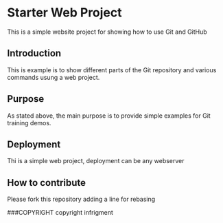 # Starter Web Project
This is a simple website project for showing how to use Git and GitHub
## Introduction
This is example is to show different parts of the Git repository and various commands usung a web project.
## Purpose
As stated above, the main purpose is to provide simple examples for Git training demos.
## Deployment
Thi is a simple web project, deployment can be any webserver
## How to contribute
Please fork this repository
adding a line for rebasing

###COPYRIGHT
copyright infrigment
